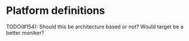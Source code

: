 # Platform definitions

TODO(#154): Should this be architecture based or not? Would target be a better
moniker?
